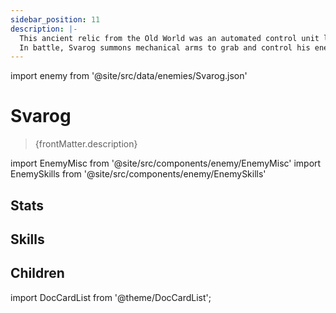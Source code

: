 ```yaml
---
sidebar_position: 11
description: |-
  This ancient relic from the Old World was an automated control unit left behind during the times of the Geomarrow Development Group. Unlike other mindless machines that could only receive instructions, Svarog is capable of complex thoughts.
  In battle, Svarog summons mechanical arms to grab and control his enemies, delivering devastating attacks.
---
```


import enemy from '@site/src/data/enemies/Svarog.json'

# Svarog
<blockquote>{frontMatter.description}</blockquote>

import EnemyMisc from '@site/src/components/enemy/EnemyMisc'
import EnemySkills from '@site/src/components/enemy/EnemySkills'

## Stats

<EnemyMisc enemy={enemy} variant={0} />

## Skills

<EnemySkills enemy={enemy} variant={0} />

## Children

import DocCardList from '@theme/DocCardList';

<DocCardList />
